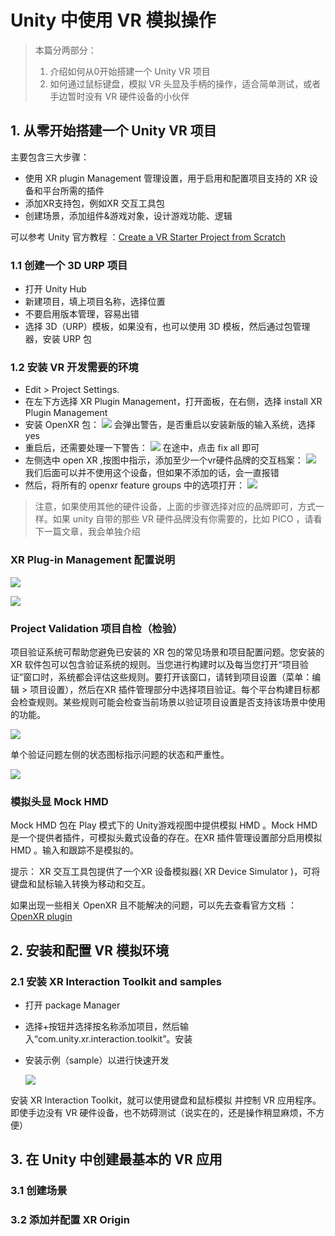 # Unity 中使用 VR 模拟操作

> 本篇分两部分：
> 1. 介绍如何从0开始搭建一个 Unity VR 项目
> 2. 如何通过鼠标键盘，模拟 VR 头显及手柄的操作，适合简单测试，或者手边暂时没有 VR 硬件设备的小伙伴

## 1. 从零开始搭建一个 Unity VR 项目

主要包含三大步骤：
* 使用 XR plugin Management 管理设置，用于启用和配置项目支持的 XR 设备和平台所需的插件
* 添加XR支持包，例如XR 交互工具包
* 创建场景，添加组件&游戏对象，设计游戏功能、逻辑


可以参考 Unity 官方教程 ：[Create a VR Starter Project from Scratch](https://learn.unity.com/tutorial/create-a-vr-starter-project-from-scratch)

### 1.1 创建一个 3D URP 项目

* 打开 Unity Hub
* 新建项目，填上项目名称，选择位置
* 不要启用版本管理，容易出错
* 选择 3D（URP）模板，如果没有，也可以使用 3D 模板，然后通过包管理器，安装 URP 包

### 1.2 安装 VR 开发需要的环境

* Edit > Project Settings.
* 在左下方选择  XR Plugin Management，打开面板，在右侧，选择 install XR Plugin Management
* 安装 OpenXR 包：
  ![](../../imgs/xr_install_openXR.png)
  会弹出警告，是否重启以安装新版的输入系统，选择 yes
* 重启后，还需要处理一下警告：
  ![](../../imgs/fixOpenXR.png)
  在途中，点击 fix all 即可
* 左侧选中 open XR ,按图中指示，添加至少一个vr硬件品牌的交互档案：
  ![](../../imgs/openxrAddinteraction.png)
  我们后面可以并不使用这个设备，但如果不添加的话，会一直报错
* 然后，将所有的 openxr feature groups 中的选项打开：
  ![](../../imgs/openxr_5.png)

> 注意，如果使用其他的硬件设备，上面的步骤选择对应的品牌即可，方式一样。如果 unity 自带的那些 VR 硬件品牌没有你需要的，比如 PICO ，请看下一篇文章，我会单独介绍

### XR Plug-in Management 配置说明

![](../../imgs/xr-management-enable-plugin.png)

![](../../imgs/xr-management-enable-plugin_1.png)

### Project Validation 项目自检（检验）

项目验证系统可帮助您避免已安装的 XR 包的常见场景和项目配置问题。您安装的 XR 软件包可以包含验证系统的规则。当您进行构建时以及每当您打开“项目验证”窗口时，系统都会评估这些规则。要打开该窗口，请转到项目设置（菜单：编辑 > 项目设置），然后在XR 插件管理部分中选择项目验证。每个平台构建目标都会检查规则。某些规则可能会检查当前场景以验证项目设置是否支持该场景中使用的功能。

![](../../imgs/xr-project-validation.png)

单个验证问题左侧的状态图标指示问题的状态和严重性。

![](../../imgs/xr-project-validation_1.png)

### 模拟头显 Mock HMD

Mock HMD 包在 Play 模式下的 Unity游戏视图中提供模拟 HMD 。Mock HMD 是一个提供者插件，可模拟头戴式设备的存在。在XR 插件管理设置部分启用模拟 HMD 。输入和跟踪不是模拟的。

提示： XR 交互工具包提供了一个XR 设备模拟器( XR Device Simulator )，可将键盘和鼠标输入转换为移动和交互。



如果出现一些相关 OpenXR 且不能解决的问题，可以先去查看官方文档 ：[OpenXR plugin](https://docs.unity3d.com/Packages/com.unity.xr.openxr@1.8/manual/index.html)

## 2. 安装和配置 VR 模拟环境

### 2.1 安装 XR Interaction Toolkit and samples

* 打开 package Manager
* 选择+按钮并选择按名称添加项目，然后输入“com.unity.xr.interaction.toolkit”。安装
* 安装示例（sample）以进行快速开发

  ![](../../imgs/xr_interaction_toolkit.png)

安装 XR Interaction Toolkit，就可以使用键盘和鼠标模拟 并控制 VR 应用程序。即使手边没有 VR 硬件设备，也不妨碍测试（说实在的，还是操作稍显麻烦，不方便）

## 3. 在 Unity 中创建最基本的 VR 应用

### 3.1 创建场景


### 3.2 添加并配置 XR Origin
